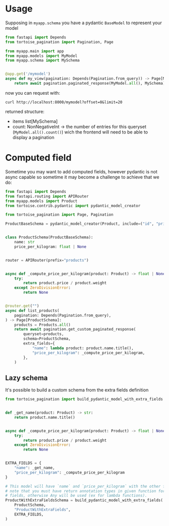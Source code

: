 # Usage
Supposing in `myapp.schema` you have a pydantic `BaseModel` to represent your model

```python
from fastapi import Depends
from tortoise_pagination import Pagination, Page

from myapp.main import app
from myapp.models import MyModel
from myapp.schema import MySchema


@app.get('/mymodel')
async def my_view(pagination: Depends(Pagination.from_query)) -> Page[MySchema]:
    return await pagination.paginated_response(MyModel.all(), MySchema)
```

now you can request with:
```shell
curl http://localhost:8000/mymodel?offset=0&limit=20
```

returned structure:
- items list[MySchema]
- count: NonNegativeInt -> the number of entries for this queryset
  (`MyModel.all().count()`) wich the frontend will need to be able to display a pagination


# Computed field
Sometime you may want to add computed fields, however pydantic is not async capable so sometime it may become a challenge
to achieve that we do:

```python
from fastapi import Depends
from fastapi.routing import APIRouter
from myapp.models import Product
from tortoise.contrib.pydantic import pydantic_model_creator

from tortoise_pagination import Page, Pagination

ProductBaseSchema = pydantic_model_creator(Product, include=("id", "price", "weight"))


class ProductSchema(ProductBaseSchema):
    name: str
    price_per_kilogram: float | None


router = APIRouter(prefix="products")


async def _compute_price_per_kilogram(product: Product) -> float | None:
    try:
        return product.price / product.weight
    except ZeroDivisionError:
        return None


@router.get("")
async def list_products(
    pagination: Depends(Pagination.from_query),
) -> Page[ProductSchema]:
    products = Products.all()
    return await pagination.get_custom_paginated_response(
        queryset=products,
        schema=ProductSchema,
        extra_fields={
            "name": lambda product: product.name.title(),
            "price_per_kilogram": _compute_price_per_kilogram,
        },
    )

```

## Lazy schema
It's possible to build a custom schema from the extra fields definition
```python
from tortoise_pagination import build_pydantic_model_with_extra_fields


def _get_name(product: Product) -> str:
    return product.name.title()


async def _compute_price_per_kilogram(product: Product) -> float | None:
    try:
        return product.price / product.weight
    except ZeroDivisionError:
        return None


EXTRA_FIELDS = {
    "name": _get_name,
    "price_per_kilogram": _compute_price_per_kilogram
}

# This model will have `name` and `price_per_kilogram` with the other fields
# note that you must have return annotation types in given function for extra
# fields, otherwise Any will be used (ex for lambda functions).
ProductWithExtraFieldsSchema = build_pydantic_model_with_extra_fields(
    ProductSchema,
    "ProductWithExtraFields",
    EXTRA_FIELDS,
)

```
